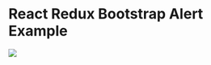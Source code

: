 # React Redux Bootstrap Alert Example

![](https://raw.githubusercontent.com/lewis617/react-redux-tutorial/master/r2-bs-alert/public/r2-bs-alert.gif)
